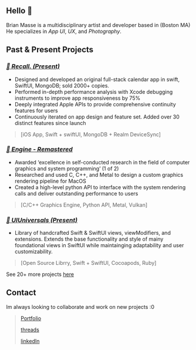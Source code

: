 ## Hello 🦬

Brian Masse is a multidisciplinary artist and developer based in (Boston MA) He specializes in *App UI*, *UX*, and *Photography*.

## Past & Present Projects

### [***🔖 Recall. (Present)***](https://github.com/Brian-Masse/Recall)

- Designed and developed an original full-stack calendar app in swift, SwiftUI, MongoDB; sold 2000+ copies.
- Performed in-depth performance analysis with Xcode debugging instruments to improve app responsiveness by 75%
- Deeply integrated Apple APIs to provide comprehensive continuity features for users
- Continuously iterated on app design and feature set. Added over 30 distinct features since launch
> [iOS App, Swift + swiftUI, MongoDB + Realm DeviceSync]

### [***🔖 Engine - Remastered***](https://github.com/Brian-Masse/Enging-Remastered)

- Awarded ‘excellence in self-conducted research in the field of computer graphics and system programming’ (1 of 2)
- Researched and used C, C++, and Metal to design a custom graphics rendering pipeline for MacOS
- Created a high-level python API to interface with the system rendering calls and deliver outstanding performance to users
> [C/C++ Graphics Engine, Python API, Metal, Vulkan]

### [***🔖 UIUniversals (Present)***](https://github.com/Brian-Masse/UIUniversals)

- Library of handcrafted Swift & SwiftUI views, viewModifiers, and extensions. Extends the base functionality and style of mainy foundational views in SwiftUI while maintainging adaptability and user customizability. 
> [Open Source Librry, Swift + SwiftUI, Cocoapods, Ruby]


See 20+ more projects [here](https://github.com/Brian-Masse?tab=repositories)



## Contact
Im always looking to collaborate and work on new projects :0

> [Portfolio](https://www.brian-masse-design.com/)
>
> [threads](https://www.threads.net/@brian_masse)
>
> [linkedIn](https://www.linkedin.com/in/brian-masse-7a1b12233/)

